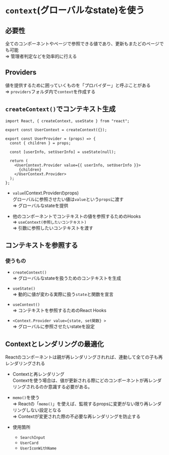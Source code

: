 # `context`(グローバルなstate)を使う

## 必要性  
 全てのコンポーネントやページで参照できる値であり、更新もまたどのページでも可能  
 => 管理者判定などを効率的に行える  

## **Providers**  
値を提供するために囲っていくものを「プロバイダー」と呼ぶことがある  
=> `providers`フォルダ内で`context`を作成する

## `createContext()`でコンテキスト生成
```
import React, { createContext, useState } from "react";

export const UserContext = createContext({});

export const UserProvider = (props) => {
  const { children } = props;

  const [userInfo, setUserInfo] = useState(null);

  return (
    <UserContext.Provider value={{ userInfo, setUserInfo }}>
      {children}
    </UserContext.Provider>
  );
};
```

- `value`(Context.Providerのprops)  
グローバルに参照させたい値は`value`という`props`に渡す  
=> グローバルなstateを提供

- 他のコンポーネントでコンテキストの値を参照するためのHooks  
=> `useContext(参照したいコンテキスト)`  
=> 引数に参照したいコンテキストを渡す

## コンテキストを参照する

### 使うもの
- `createContext()`  
=> グローバルなstateを扱うためのコンテキストを生成  

- `useState()`  
=> 動的に値が変わる実際に扱う`state`と関数を宣言  

- `useContext()`  
=> コンテキストを参照するためのReact Hooks  

- `<Context.Provider value={state, set関数} >`  
=> グローバルに参照させたいstateを設定  

## Contextとレンダリングの最適化
Reactのコンポーネントは親が再レンダリングされれば、連動して全ての子も再レンダリングされる

- Contextと再レンダリング  
Contextを使う場合は、値が更新される際にどのコンポーネントが再レンダリングされるのか意識する必要がある。  

- `memo()`を使う  
=> Reactの「`memo()`」を使えば、監視するpropsに変更がない限り再レンダリングしない設定となる  
=> Contextが変更された際の不必要な再レンダリングを防止する

- 使用箇所
  - `SearchInput`
  - `UserCard`
  - `UserIconWithName`
